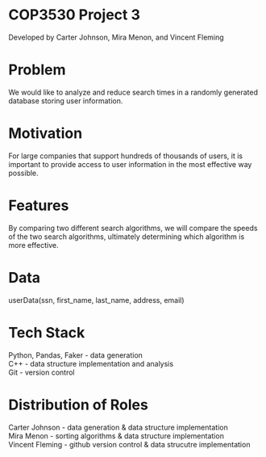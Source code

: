 # COP3530 Project 3
Developed by Carter Johnson, Mira Menon, and Vincent Fleming

# Problem
We would like to analyze and reduce search times in a randomly generated database storing user information.

# Motivation
For large companies that support hundreds of thousands of users, it is important to provide access to user information in the most effective way possible.

# Features
By comparing two different search algorithms, we will compare the speeds of the two search algorithms, ultimately determining which algorithm is more effective.

# Data
userData(ssn, first_name, last_name, address, email)

# Tech Stack
Python, Pandas, Faker - data generation <br />
C++ - data structure implementation and analysis <br />
Git - version control 

# Distribution of Roles
Carter Johnson - data generation & data structure implementation <br />
Mira Menon - sorting algorithms & data structure implementation <br />
Vincent Fleming - github version control & data strucutre implementation

